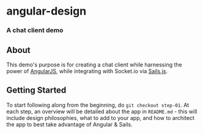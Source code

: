 # angular-design
### A chat client demo

## About

This demo's purpose is for creating a chat client while harnessing the power of [AngularJS](http://angularjs.org), while integrating with Socket.io via [Sails.js](http://sailsjs.org).

## Getting Started

To start following along from the beginning, do `git checkout step-01`.  At each step, an overview will be detailed about the app in `README.md` - this will include design philosophies, what to add to your app, and how to architect the app to best take advantage of Angular & Sails.
